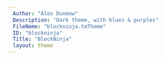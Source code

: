 ```yaml
---
  Author: "Alex Dunmow"
  Description: "Dark theme, with blues & purples"
  FileName: "blockninja.tmTheme"
  ID: "blockninja"
  Title: "BlockNinja"
  layout: theme
---
```

  